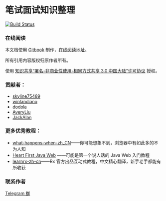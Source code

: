 笔试面试知识整理
================

[![Build Status](https://travis-ci.org/HIT-Alibaba/interview.svg?branch=master)](https://travis-ci.org/HIT-Alibaba/interview)

### 在线阅读

本文档使用 [Gitbook](https://github.com/GitbookIO/gitbook) 制作，[在线阅读地址](http://hit-alibaba.github.io/interview/index.html)。

所有引用内容版权归原作者所有。

使用 [知识共享“署名-非商业性使用-相同方式共享 3.0 中国大陆”许可协议](https://creativecommons.org/licenses/by-nc-sa/3.0/cn/) 授权。

### 贡献者：

* [skyline75489](https://github.com/skyline75489)
* [winlandiano](https://github.com/winlandiano)
* [dodola](https://github.com/dodola)
* [AveryLiu](https://github.com/AveryLiu)
* [JackAlan](https://github.com/AlanMelody)


### 更多优秀教程：

* [what-happens-when-zh_CN](https://github.com/skyline75489/what-happens-when-zh_CN)——你可能想象不到，浏览器中有如此多的不为人知
* [Heart First Java Web](https://github.com/skyline75489/Heart-First-JavaWeb) ——可能是第一个说人话的 Java Web 入门教程
* [learnrx-zh-cn](https://github.com/skyline75489/learnrx-zh-cn)——Rx 官方出品互动式教程，中文精心翻译，新手老手都能有所收获

### 联系作者

[Telegram 群](https://t.me/joinchat/LrG3NxxPhcgvNJ6pB49UPg)
